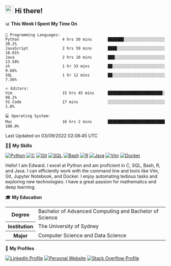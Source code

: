 ## <a href="#"><img src="https://media.giphy.com/media/hvRJCLFzcasrR4ia7z/giphy.gif" width="25px" height="25px"></a> Hi there!

<!--START_SECTION:waka-->
📊 **This Week I Spent My Time On** 

```text
💬 Programming Languages: 
Python                   4 hrs 50 mins       ███████░░░░░░░░░░░░░░░░░░   30.2% 
JavaScript               2 hrs 59 mins       ████░░░░░░░░░░░░░░░░░░░░░   18.61% 
Java                     2 hrs 10 mins       ███░░░░░░░░░░░░░░░░░░░░░░   13.58% 
sh                       1 hr 33 mins        ██░░░░░░░░░░░░░░░░░░░░░░░   9.68% 
SQL                      1 hr 12 mins        ██░░░░░░░░░░░░░░░░░░░░░░░   7.56%

🔥 Editors: 
Vim                      15 hrs 45 mins      ████████████████████████░   98.2% 
VS Code                  17 mins             ░░░░░░░░░░░░░░░░░░░░░░░░░   1.8%

💻 Operating System: 
Mac                      16 hrs 2 mins       █████████████████████████   100.0%

```


 Last Updated on 03/09/2022 02:08:45 UTC
<!--END_SECTION:waka-->

💪🏻 **My Skills**

[![Python](https://img.shields.io/badge/-Python-yellow?style=flat-square&logo=Python)](#)
[![C     ](https://img.shields.io/badge/-C-blue?style=flat-square&logo=C)](#)
[![Git   ](https://img.shields.io/badge/-Git-grey?style=flat-square&logo=Git)](#)
[![SQL   ](https://img.shields.io/badge/-SQL-grey?style=flat-square&logo=SQLite)](#)
[![Bash  ](https://img.shields.io/badge/-Bash-grey?style=flat-square&logo=GNU-Bash)](#)
[![R     ](https://img.shields.io/badge/-R-grey?style=flat-square&logo=R)](#)
[![Java  ](https://img.shields.io/badge/-Java-grey?style=flat-square&logo=OpenJDK)](#)
[![Vim   ](https://img.shields.io/badge/-Vim-grey?style=flat-square&logo=Vim)](#)
[![Docker](https://img.shields.io/badge/-Docker-grey?style=flat-square&logo=Docker)](#)

Hello! I am Edward. I excel at Python and am proficient in C, SQL, Bash, R, and
Java. I can efficiently work with the command line and tools like Vim, Git,
Jupyter Notebook, and Docker. I enjoy automating tedious tasks and exploring new
technologies. I have a great passion for mathematics and deep learning.

🎓 **My Education**

<table>
<tr>
    <th>Degree</th>
    <td>Bachelor of Advanced Computing and Bachelor of Science</td>
</tr>
<tr>
    <th>Institution</th>
    <td>The University of Sydney</td>
</tr>
<tr>
    <th>Major</th>
    <td>Computer Science and Data Science</td>
</tr>
</table>

🔗 **My Profiles**

[![LinkedIn Profile](https://img.shields.io/badge/-LinkedIn-blue?style=social&logo=LinkedIn)](https://www.linkedin.com/in/ziao-ji)
[![Personal Website](https://img.shields.io/badge/-Personal%20Website-blue?style=social&logo=Bootstrap)](https://jiziao.works)
[![Stack Overflow Profile](https://img.shields.io/badge/-Stack%20Overflow-blue?style=social&logo=StackOverflow)](https://stackoverflow.com/users/11658924/spearandshield)
